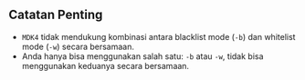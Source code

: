 ## Catatan Penting

- `MDK4` tidak mendukung kombinasi antara blacklist mode (`-b`) dan whitelist mode (`-w`) secara bersamaan.
- Anda hanya bisa menggunakan salah satu: `-b` atau `-w`, tidak bisa menggunakan keduanya secara bersamaan.
